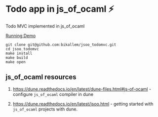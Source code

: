 # Todo app in js_of_ocaml ⚡

Todo MVC implemented in js_of_ocaml

[Running Demo](https://lemaetech.github.io/jsoo_todomvc/)

```
git clone git@github.com:bikallem/jsoo_todomvc.git
cd jsoo_todomvc
make install
make build
make open
```

## js_of_ocaml resources

1. https://dune.readthedocs.io/en/latest/dune-files.html#js-of-ocaml - configure `js_of_ocaml` compiler in dune

2. https://dune.readthedocs.io/en/latest/jsoo.html - getting started with `js_of_ocaml` projects with dune.
